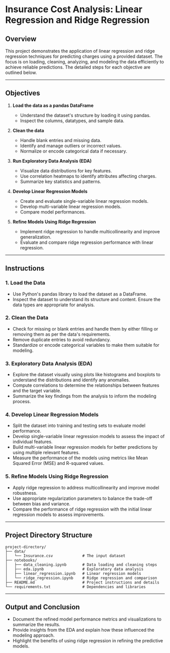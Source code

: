# Insurance Cost Analysis: Linear Regression and Ridge Regression

## Overview

This project demonstrates the application of linear regression and ridge regression techniques for predicting charges using a provided dataset. The focus is on loading, cleaning, analyzing, and modeling the data efficiently to achieve reliable predictions. The detailed steps for each objective are outlined below.

---

## Objectives

1. **Load the data as a pandas DataFrame**

   - Understand the dataset's structure by loading it using pandas.
   - Inspect the columns, datatypes, and sample data.

2. **Clean the data**

   - Handle blank entries and missing data.
   - Identify and manage outliers or incorrect values.
   - Normalize or encode categorical data if necessary.

3. **Run Exploratory Data Analysis (EDA)**

   - Visualize data distributions for key features.
   - Use correlation heatmaps to identify attributes affecting charges.
   - Summarize key statistics and patterns.

4. **Develop Linear Regression Models**

   - Create and evaluate single-variable linear regression models.
   - Develop multi-variable linear regression models.
   - Compare model performances.

5. **Refine Models Using Ridge Regression**

   - Implement ridge regression to handle multicollinearity and improve generalization.
   - Evaluate and compare ridge regression performance with linear regression.

---

## Instructions

### 1. Load the Data

- Use Python's pandas library to load the dataset as a DataFrame.
- Inspect the dataset to understand its structure and content. Ensure the data types are appropriate for analysis.

### 2. Clean the Data

- Check for missing or blank entries and handle them by either filling or removing them as per the data's requirements.
- Remove duplicate entries to avoid redundancy.
- Standardize or encode categorical variables to make them suitable for modeling.

### 3. Exploratory Data Analysis (EDA)

- Explore the dataset visually using plots like histograms and boxplots to understand the distributions and identify any anomalies.
- Compute correlations to determine the relationships between features and the target variable.
- Summarize the key findings from the analysis to inform the modeling process.

### 4. Develop Linear Regression Models

- Split the dataset into training and testing sets to evaluate model performance.
- Develop single-variable linear regression models to assess the impact of individual features.
- Build multi-variable linear regression models for better predictions by using multiple relevant features.
- Measure the performance of the models using metrics like Mean Squared Error (MSE) and R-squared values.

### 5. Refine Models Using Ridge Regression

- Apply ridge regression to address multicollinearity and improve model robustness.
- Use appropriate regularization parameters to balance the trade-off between bias and variance.
- Compare the performance of ridge regression with the initial linear regression models to assess improvements.

---

## Project Directory Structure

```
project-directory/
├── data/
│   └── Insurance.csv             # The input dataset
├── notebooks/
│   ├── data_cleaning.ipynb       # Data loading and cleaning steps
│   ├── eda.ipynb                 # Exploratory data analysis
│   ├── linear_regression.ipynb   # Linear regression models
│   └── ridge_regression.ipynb    # Ridge regression and comparison
├── README.md                     # Project instructions and details
└── requirements.txt              # Dependencies and libraries
```

---

## Output and Conclusion

- Document the refined model performance metrics and visualizations to summarize the results.
- Provide insights from the EDA and explain how these influenced the modeling approach.
- Highlight the benefits of using ridge regression in refining the predictive models.



